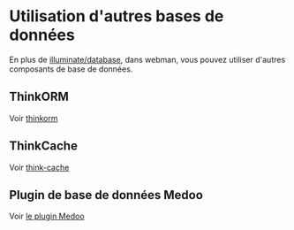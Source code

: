 # Utilisation d'autres bases de données
En plus de [illuminate/database](https://github.com/illuminate/database), dans webman, vous pouvez utiliser d'autres composants de base de données.

## ThinkORM
Voir [thinkorm](thinkorm.md)

## ThinkCache
Voir [think-cache](thinkcache.md)

## Plugin de base de données Medoo
Voir [le plugin Medoo](https://www.workerman.net/plugin/29)

